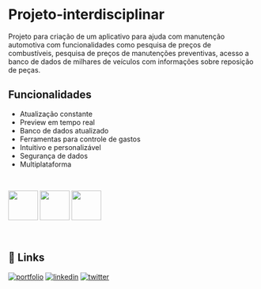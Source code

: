 # Projeto-interdisciplinar

Projeto para criação de um aplicativo para ajuda com manutenção automotiva com funcionalidades como pesquisa de preços de combustíveis, pesquisa de preços de manutenções preventivas, acesso a banco de dados de milhares de veículos com informações sobre reposição de peças.

## Funcionalidades

- Atualização constante
- Preview em tempo real
- Banco de dados atualizado
- Ferramentas para controle de gastos
- Intuitivo e personalizável
- Segurança de dados
- Multiplataforma

<br>

<img src="https://cdn.jsdelivr.net/gh/devicons/devicon/icons/android/android-original.svg" width="60" height="60"/> <img src="https://cdn.jsdelivr.net/gh/devicons/devicon/icons/apple/apple-original.svg" width="60" height="60"/> <img src="https://cdn.jsdelivr.net/gh/devicons/devicon/icons/linux/linux-original.svg" width="60" height="60"/>

<br>

## 🔗 Links
[![portfolio](https://img.shields.io/badge/my_portfolio-000?style=for-the-badge&logo=ko-fi&logoColor=white)](https://katherineoelsner.com/)
[![linkedin](https://img.shields.io/badge/linkedin-0A66C2?style=for-the-badge&logo=linkedin&logoColor=white)](https://www.linkedin.com/)
[![twitter](https://img.shields.io/badge/twitter-1DA1F2?style=for-the-badge&logo=twitter&logoColor=white)](https://twitter.com/)
